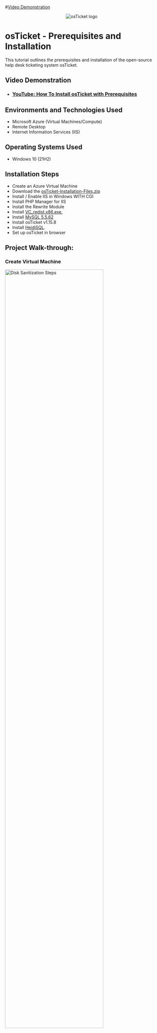 #<a href="https://youtu.be/-BD8P2UjSL8?si=GlglMwH6P248u839">Video Demonstration</a>
<p align="center">
<img src="https://i.imgur.com/Clzj7Xs.png" alt="osTicket logo"/>
</p>

<h1>osTicket - Prerequisites and Installation</h1>
This tutorial outlines the prerequisites and installation of the open-source help desk ticketing system osTicket.<br />


<h2>Video Demonstration</h2>

- ### [YouTube: How To Install osTicket with Prerequisites]()

<h2>Environments and Technologies Used</h2>

- Microsoft Azure (Virtual Machines/Compute)
- Remote Desktop
- Internet Information Services (IIS)

<h2>Operating Systems Used </h2>

- Windows 10</b> (21H2)

<h2>Installation Steps</h2>

- Create an Azure Virtual Machine
- Download the [osTicket-Installation-Files.zip](https://drive.google.com/uc?export=download&id=1b3RBkXTLNGXbibeMuAynkfzdBC1NnqaD)
- Install / Enable IIS in Windows WITH CGI
- Install PHP Manager for IIS 
- Install the Rewrite Module
- Install [VC_redist.x86.exe.](https://drive.google.com/file/d/1s1OsGF3-ioO0_9LYizPRiVuIkb3lFJgH/view?usp=share_link)
- Install [MySQL 5.5.62](https://drive.google.com/file/d/1_OWh9p7VQLcrB0q_V7qT8yHl0xo5gv7z/view?usp=share_link)
- Install osTicket v1.15.8
- Install [HeidiSQL](https://docs.google.com/document/d/1WovrX2DaS9xkfaSr4LXyB4YnnWpXIgPCMMbbfgHmGVw/edit).
- Set up osTicket in browser


<h2>Project Walk-through:</h2>

<h3>Create Virtual Machine</h3>

<p>
  <img src="https://i.imgur.com/uxTTe2c.png" height="80%" width="80%" alt="Disk Sanitization Steps"/>
  <img src="https://i.imgur.com/xIJqzYZ.png" height="80%" width="80%" alt="Disk Sanitization Steps"/>
  <img src="https://i.imgur.com/fJQwhpv.png" height="80%" width="80%" alt="Disk Sanitization Steps"/>
<p>
<br />

<h3>Log into the VM with Remote Desktop</h3>

<p>
  <img src="https://i.imgur.com/BDiFWl0.png" height="80%" width="80%" alt="Disk Sanitization Steps"/>
  <img src="https://i.imgur.com/f8lkBcs.png" height="80%" width="80%" alt="Disk Sanitization Steps"/>
  <img src="https://i.imgur.com/5NhPIxP.png" height="80%" width="80%" alt="Disk Sanitization Steps"/>
<p>
<br />

<h4>Within the VM (osticket-vm), download the osTicket-Installation-Files.zip and unzip it onto your desktop. The folder should be called “osTicket-Installation-Files”</h4>

<p>
  <img src="https://i.imgur.com/REB20Yu.png" height="80%" width="80%" alt="Disk Sanitization Steps"/>
  <img src="https://i.imgur.com/WAy90sq.png" height="80%" width="80%" alt="Disk Sanitization Steps"/>
<p>
<br />

<h4>Install / Enable IIS in Windows WITH CGI</h4>

<p>World Wide Web Services -> Application Development Features -> [X] CGI</p>

<p>
  <img src="https://i.imgur.com/g6HpSAY.png" height="80%" width="80%" alt="Disk Sanitization Steps"/>
  <img src="https://i.imgur.com/5R6ymoM.png" height="80%" width="80%" alt="Disk Sanitization Steps"/>
  <img src="https://i.imgur.com/yBBoWMO.png" height="80%" width="80%" alt="Disk Sanitization Steps"/>
<p>
<br />

<h4>From the “osTicket-Installation-Files” folder, install PHP Manager for IIS (PHPManagerForIIS_V1.5.0.msi)</h4>

<p>
  <img src="https://i.imgur.com/WDjxDNK.png" height="80%" width="80%" alt="Disk Sanitization Steps"/>
  <img src="https://i.imgur.com/V1yjRwG.png" height="80%" width="80%" alt="Disk Sanitization Steps"/>
<p>
<br />

<h4>From the “osTicket-Installation-Files” folder install the Rewrite Module (rewrite_amd64_en-US.msi)</h4>

<p>
  <img src="https://i.imgur.com/rMM2Qaq.png" height="80%" width="80%" alt="Disk Sanitization Steps"/>
  <img src="https://i.imgur.com/wGEXOMI.png" height="80%" width="80%" alt="Disk Sanitization Steps"/>
<p>
<br />

<h4>Create the directory C:\PHP</h4>

<p>
  <img src="https://i.imgur.com/oHotiwn.png" height="80%" width="80%" alt="Disk Sanitization Steps"/>
<p>
<br />

<h4>From the “osTicket-Installation-Files” folder, unzip PHP 7.3.8 (php-7.3.8-nts-Win32-VC15-x86.zip) into the “C:\PHP” folder</h4>

<p>
  <img src="https://i.imgur.com/Zl7qlk1.png" height="80%" width="80%" alt="Disk Sanitization Steps"/>
<p>
<br />

<h4>From the “osTicket-Installation-Files” folder, install VC_redist.x86.exe.)</h4>

<p>
  <img src="https://i.imgur.com/9cW8wDr.png" height="80%" width="80%" alt="Disk Sanitization Steps"/>
  <img src="https://i.imgur.com/ay2Myqs.png" height="80%" width="80%" alt="Disk Sanitization Steps"/>
<p>
<br />

<h4>From the “osTicket-Installation-Files” folder, install MySQL 5.5.62 (mysql-5.5.62-win32.msi)</h4>

- Typical Setup ->
- Launch Configuration Wizard (after install) ->
- Standard Configuration ->
- Username: root
- Password: root

<p>
  <img src="https://i.imgur.com/sHO2H90.png" height="80%" width="80%" alt="Disk Sanitization Steps"/>
  <img src="https://i.imgur.com/lEeC6Zd.png" height="80%" width="80%" alt="Disk Sanitization Steps"/>
  <img src="https://i.imgur.com/XviEkbk.png" height="80%" width="80%" alt="Disk Sanitization Steps"/>
  <img src="https://i.imgur.com/cNp97Uh.png" height="80%" width="80%" alt="Disk Sanitization Steps"/>
  <img src="https://i.imgur.com/7c6yBeK.png" height="80%" width="80%" alt="Disk Sanitization Steps"/>
  <img src="https://i.imgur.com/8rqXXK2.png" height="80%" width="80%" alt="Disk Sanitization Steps"/>
<p>
<br />

<h4>Open IIS as an Admin</h4>

<p>
  <img src="https://i.imgur.com/OBKf0Kl.png" height="80%" width="80%" alt="Disk Sanitization Steps"/>
<p>
<br />

<h4>Register PHP from within IIS (PHP Manager -> C:\PHP\php-cgi.exe)</h4>

<p>
  <img src="https://i.imgur.com/xVs1BGG.png" height="80%" width="80%" alt="Disk Sanitization Steps"/>
  <img src="https://i.imgur.com/8XCMgzA.png" height="80%" width="80%" alt="Disk Sanitization Steps"/>
  <img src="https://i.imgur.com/ORdSaUR.png" height="80%" width="80%" alt="Disk Sanitization Steps"/>
  <img src="https://i.imgur.com/urmSaMf.png" height="80%" width="80%" alt="Disk Sanitization Steps"/>
<p>
<br />

<h4>Reload IIS (Open IIS, Stop and Start the server)</h4>

<p>
  <img src="https://i.imgur.com/kLp12g1.png" height="80%" width="80%" alt="Disk Sanitization Steps"/>
<p>
<br />

<h4>Install osTicket v1.15.8</h4>

- From the “osTicket-Installation-Files” folder, unzip “osTicket-v1.15.8.zip” and copy the “upload” folder into “c:\inetpub\wwwroot”
- Within “c:\inetpub\wwwroot”, Rename “upload” to “osTicket”
<p>
  <img src="https://i.imgur.com/gCaHCUE.png" height="80%" width="80%" alt="Disk Sanitization Steps"/>
  <img src="https://i.imgur.com/CgkT0Oy.png" height="80%" width="80%" alt="Disk Sanitization Steps"/>
  <img src="https://i.imgur.com/ME9MJuz.png" height="80%" width="80%" alt="Disk Sanitization Steps"/>
<p>
<br />

<h4>Reload IIS (Open IIS, Stop and Start the server)</h4>

<p>
  <img src="https://i.imgur.com/QDebtWm.png" height="80%" width="80%" alt="Disk Sanitization Steps"/>
<p>
<br />

<h4>Go to sites -> Default -> osTicket</h4>

- On the right, click “Browse *:80”

<p>
  <img src="https://i.imgur.com/apa6HLJ.png" height="80%" width="80%" alt="Disk Sanitization Steps"/>
  <img src="https://i.imgur.com/0OYzC8P.png" height="80%" width="80%" alt="Disk Sanitization Steps"/>
<p>
<br />

<h4>Enable the disabled Extensions</h4>

- Go back to IIS, sites -> Default -> osTicket
- Double-click PHP Manager
- Click “Enable or disable an extension”
  - Enable: php_imap.dll
  - Enable: php_intl.dll
  - Enable: php_opcache.dll
- Refresh the osTicket site in your browser, observe the changes

<p>
  <img src="https://i.imgur.com/8wVjJK2.png" height="80%" width="80%" alt="Disk Sanitization Steps"/>
  <img src="https://i.imgur.com/uwihBne.png" height="80%" width="80%" alt="Disk Sanitization Steps"/>
  <img src="https://i.imgur.com/rR17FAM.png" height="80%" width="80%" alt="Disk Sanitization Steps"/>
  <img src="https://i.imgur.com/DPSwz0b.png" height="80%" width="80%" alt="Disk Sanitization Steps"/>
<p>
<br />

<h4>Rename: ost-config.php</h4>

- From: C:\inetpub\wwwroot\osTicket\include\ost-sampleconfig.php
- To: C:\inetpub\wwwroot\osTicket\include\ost-config.php

<p>
  <img src="https://i.imgur.com/W7l0XGk.png" height="80%" width="80%" alt="Disk Sanitization Steps"/>
  <img src="https://i.imgur.com/NTKGGLI.png" height="80%" width="80%" alt="Disk Sanitization Steps"/>
<p>
<br />

<h4>Assign Permissions: ost-config.php</h4>

- Disable inheritance -> Remove All
- New Permissions -> Everyone -> All

<p>
  <img src="https://i.imgur.com/jfSKEZM.png" height="80%" width="80%" alt="Disk Sanitization Steps"/>
  <img src="https://i.imgur.com/lcWBb3G.png" height="80%" width="80%" alt="Disk Sanitization Steps"/>
  <img src="https://i.imgur.com/xYHoYlJ.png" height="80%" width="80%" alt="Disk Sanitization Steps"/>
  <img src="https://i.imgur.com/EJebAEe.png" height="80%" width="80%" alt="Disk Sanitization Steps"/>
  <img src="https://i.imgur.com/q53vZyw.png" height="80%" width="80%" alt="Disk Sanitization Steps"/>
  <img src="https://i.imgur.com/pDxSQMv.png" height="80%" width="80%" alt="Disk Sanitization Steps"/>
<p>
<br />

<h4>Continue Setting up osTicket in the browser (click Continue)</h4>

- Name Helpdesk
- Default email (receives email from customers)

<p>
  <img src="https://i.imgur.com/mKIv3Yk.png" height="80%" width="80%" alt="Disk Sanitization Steps"/>
<p>
<br />

<h4>From the “osTicket-Installation-Files” folder, install HeidiSQL.</h4>

- Open Heidi SQL
- Create a new session, root/root
- Connect to the session
- Create a database called “osTicket”

<p>
  <img src="https://i.imgur.com/J0gMoVh.png" height="80%" width="80%" alt="Disk Sanitization Steps"/>
  <img src="https://i.imgur.com/3EitDwu.png" height="80%" width="80%" alt="Disk Sanitization Steps"/>
  <img src="https://i.imgur.com/RqTzJBb.png" height="80%" width="80%" alt="Disk Sanitization Steps"/>
  <img src="https://i.imgur.com/RqTzJBb.png" height="80%" width="80%" alt="Disk Sanitization Steps"/>
  <img src="https://i.imgur.com/OIGs3Vx.png" height="80%" width="80%" alt="Disk Sanitization Steps"/>
  <img src="https://i.imgur.com/EcOx0ww.png" height="80%" width="80%" alt="Disk Sanitization Steps"/>
<p>
<br />

<h4>Continue Setting up osTicket in the browser</h4>

- MySQL Database: osTicket
- MySQL Username: root
- MySQL Password: root
- Click “Install Now!”

<p>
  <img src="https://i.imgur.com/TNGYxeN.png" height="80%" width="80%" alt="Disk Sanitization Steps"/>
  <img src="https://i.imgur.com/7bMdzBy.png" height="80%" width="80%" alt="Disk Sanitization Steps"/>
<p>
<br />

<h4>Congratulations, hopefully it is installed with no errors!</h4>

- Browse to your help desk login page: http://localhost/osTicket/scp/login.php

<p>
  <img src="https://i.imgur.com/0Qcs3DQ.png" height="80%" width="80%" alt="Disk Sanitization Steps"/>
  <img src="https://i.imgur.com/AfEYZr0.png" height="80%" width="80%" alt="Disk Sanitization Steps"/>
<p>
<br />

<h4>End Users osTicket URL:</h4>

- [http://localhost/osTicket/ ](http://localhost/osTicket/)
<p>
  <img src="https://i.imgur.com/elMq0b1.png" height="80%" width="80%" alt="Disk Sanitization Steps"/>
<p>
<br />

<h4>Clean up</h4>

- Delete: C:\inetpub\wwwroot\osTicket\setup
- Set Permissions to “Read” only: C:\inetpub\wwwroot\osTicket\include\ost-config.php

<p>
  <img src="https://i.imgur.com/1qEZ74P.png" height="80%" width="80%" alt="Disk Sanitization Steps"/>
  <img src="https://i.imgur.com/hX5TzF6.pngg" height="80%" width="80%" alt="Disk Sanitization Steps"/>
<p>
<br />


<h4><a href="https://github.com/Dakalo-Ndonde15/post-install-config">Now Continue Here</a></h4>
